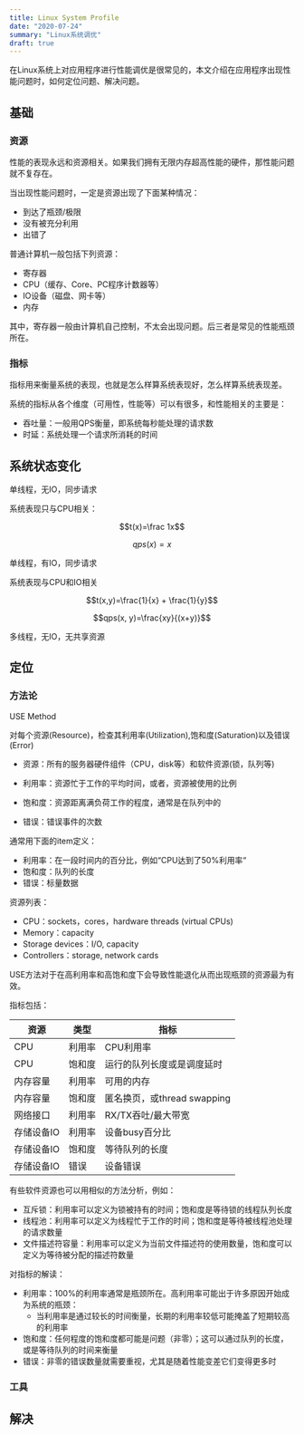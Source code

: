```yaml
---
title: Linux System Profile
date: "2020-07-24"
summary: "Linux系统调优"
draft: true
---
```


在Linux系统上对应用程序进行性能调优是很常见的，本文介绍在应用程序出现性能问题时，如何定位问题、解决问题。

## 基础

### 资源

性能的表现永远和资源相关。如果我们拥有无限内存超高性能的硬件，那性能问题就不复存在。

当出现性能问题时，一定是资源出现了下面某种情况：

* 到达了瓶颈/极限
* 没有被充分利用
* 出错了

普通计算机一般包括下列资源：

* 寄存器
* CPU（缓存、Core、PC程序计数器等）
* IO设备（磁盘、网卡等）
* 内存

其中，寄存器一般由计算机自己控制，不太会出现问题。后三者是常见的性能瓶颈所在。

### 指标

指标用来衡量系统的表现，也就是怎么样算系统表现好，怎么样算系统表现差。

系统的指标从各个维度（可用性，性能等）可以有很多，和性能相关的主要是：

* 吞吐量：一般用QPS衡量，即系统每秒能处理的请求数
* 时延：系统处理一个请求所消耗的时间

## 系统状态变化

单线程，无IO，同步请求

系统表现只与CPU相关：

$$t(x)=\frac 1x$$

$$qps(x)=x$$

单线程，有IO，同步请求

系统表现与CPU和IO相关

$$t(x,y)=\frac{1}{x} + \frac{1}{y}$$

$$qps(x, y)=\frac{xy}{(x+y)}$$

多线程，无IO，无共享资源

## 定位

### 方法论

USE Method

对每个资源(Resource)，检查其利用率(Utilization),饱和度(Saturation)以及错误(Error)

* 资源：所有的服务器硬件组件（CPU，disk等）和软件资源(锁，队列等)

* 利用率：资源忙于工作的平均时间，或者，资源被使用的比例
* 饱和度：资源距离满负荷工作的程度，通常是在队列中的
* 错误：错误事件的次数

通常用下面的item定义：

* 利用率：在一段时间内的百分比，例如“CPU达到了50%利用率“
* 饱和度：队列的长度
* 错误：标量数据

资源列表：

* CPU：sockets，cores，hardware threads (virtual CPUs)
* Memory：capacity
* Storage devices：I/O, capacity
* Controllers：storage, network cards

USE方法对于在高利用率和高饱和度下会导致性能退化从而出现瓶颈的资源最为有效。

指标包括：

| 资源       | 类型   | 指标                        |
| ---------- | ------ | --------------------------- |
| CPU        | 利用率 | CPU利用率                   |
| CPU        | 饱和度 | 运行的队列长度或是调度延时  |
| 内存容量   | 利用率 | 可用的内存                  |
| 内存容量   | 饱和度 | 匿名换页，或thread swapping |
| 网络接口   | 利用率 | RX/TX吞吐/最大带宽          |
| 存储设备IO | 利用率 | 设备busy百分比              |
| 存储设备IO | 饱和度 | 等待队列的长度              |
| 存储设备IO | 错误   | 设备错误                    |

有些软件资源也可以用相似的方法分析，例如：

* 互斥锁：利用率可以定义为锁被持有的时间；饱和度是等待锁的线程队列长度
* 线程池：利用率可以定义为线程忙于工作的时间；饱和度是等待被线程池处理的请求数量
* 文件描述符容量：利用率可以定义为当前文件描述符的使用数量，饱和度可以定义为等待被分配的描述符数量

对指标的解读：

* 利用率：100%的利用率通常是瓶颈所在。高利用率可能出于许多原因开始成为系统的瓶颈：
  * 当利用率是通过较长的时间衡量，长期的利用率较低可能掩盖了短期较高的利用率
* 饱和度：任何程度的饱和度都可能是问题（非零）；这可以通过队列的长度，或是等待队列的时间来衡量
* 错误：非零的错误数量就需要重视，尤其是随着性能变差它们变得更多时



### 工具

## 解决

